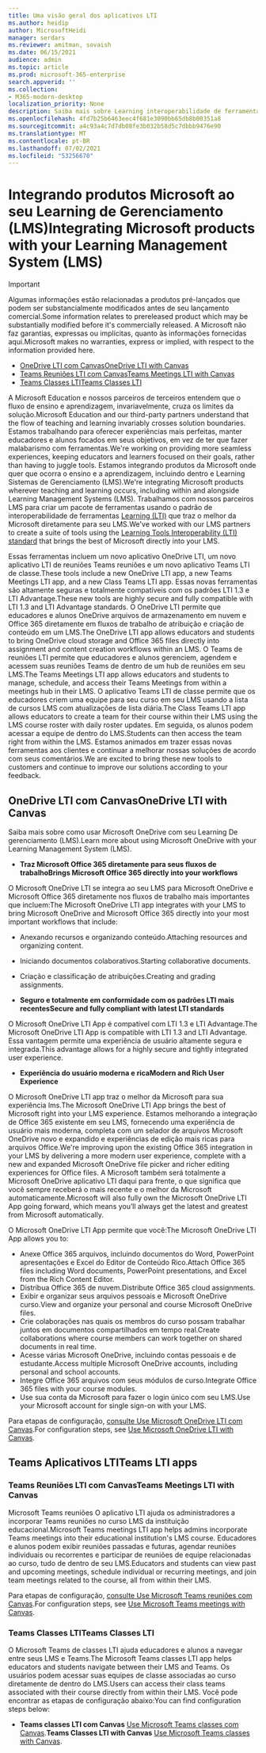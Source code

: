 ```yaml
---
title: Uma visão geral dos aplicativos LTI
ms.author: heidip
author: MicrosoftHeidi
manager: serdars
ms.reviewer: amitman, sovaish
ms.date: 06/15/2021
audience: admin
ms.topic: article
ms.prod: microsoft-365-enterprise
search.appverid: ''
ms.collection:
- M365-modern-desktop
localization_priority: None
description: Saiba mais sobre Learning interoperabilidade de ferramentas (LTI) Office aplicativos no M365 e como eles ajudarão os educadores ao integrarem Office aplicativos ao seu sistema de gerenciamento Learning (LMS).
ms.openlocfilehash: 4fd7b25b6463eec4f681e3090bb65db8b00351a8
ms.sourcegitcommit: a4c93a4c7d7db08fe3b032b58d5c7dbbb9476e90
ms.translationtype: MT
ms.contentlocale: pt-BR
ms.lasthandoff: 07/02/2021
ms.locfileid: "53256670"
---
```

# <a name="integrating-microsoft-products-with-your-learning-management-system-lms"></a><span data-ttu-id="f646c-103">Integrando produtos Microsoft ao seu Learning de Gerenciamento (LMS)</span><span class="sxs-lookup"><span data-stu-id="f646c-103">Integrating Microsoft products with your Learning Management System (LMS)</span></span>

> [!IMPORTANT]
> <span data-ttu-id="f646c-104">Algumas informações estão relacionadas a produtos pré-lançados que podem ser substancialmente modificados antes de seu lançamento comercial.</span><span class="sxs-lookup"><span data-stu-id="f646c-104">Some information relates to prereleased product which may be substantially modified before it's commercially released.</span></span> <span data-ttu-id="f646c-105">A Microsoft não faz garantias, expressas ou implícitas, quanto às informações fornecidas aqui.</span><span class="sxs-lookup"><span data-stu-id="f646c-105">Microsoft makes no warranties, express or implied, with respect to the information provided here.</span></span>

- [<span data-ttu-id="f646c-106">OneDrive LTI com Canvas</span><span class="sxs-lookup"><span data-stu-id="f646c-106">OneDrive LTI with Canvas</span></span>](#onedrive-lti-with-canvas)
- [<span data-ttu-id="f646c-107">Teams Reuniões LTI com Canvas</span><span class="sxs-lookup"><span data-stu-id="f646c-107">Teams Meetings LTI with Canvas</span></span>](#teams-meetings-lti-with-canvas)
- [<span data-ttu-id="f646c-108">Teams Classes LTI</span><span class="sxs-lookup"><span data-stu-id="f646c-108">Teams Classes LTI</span></span>](#teams-classes-lti)

<span data-ttu-id="f646c-109">A Microsoft Education e nossos parceiros de terceiros entendem que o fluxo de ensino e aprendizagem, invariavelmente, cruza os limites da solução.</span><span class="sxs-lookup"><span data-stu-id="f646c-109">Microsoft Education and our third-party partners understand that the flow of teaching and learning invariably crosses solution boundaries.</span></span> <span data-ttu-id="f646c-110">Estamos trabalhando para oferecer experiências mais perfeitas, manter educadores e alunos focados em seus objetivos, em vez de ter que fazer malabarismo com ferramentas.</span><span class="sxs-lookup"><span data-stu-id="f646c-110">We're working on providing more seamless experiences, keeping educators and learners focused on their goals, rather than having to juggle tools.</span></span> <span data-ttu-id="f646c-111">Estamos integrando produtos da Microsoft onde quer que ocorra o ensino e a aprendizagem, incluindo dentro e Learning Sistemas de Gerenciamento (LMS).</span><span class="sxs-lookup"><span data-stu-id="f646c-111">We're integrating Microsoft products wherever teaching and learning occurs, including within and alongside Learning Management Systems (LMS).</span></span> <span data-ttu-id="f646c-112">Trabalhamos com nossos parceiros LMS para criar um pacote de ferramentas usando o padrão de interoperabilidade de ferramentas [Learning (LTI)](https://www.imsglobal.org/activity/learning-tools-interoperability) que traz o melhor da Microsoft diretamente para seu LMS.</span><span class="sxs-lookup"><span data-stu-id="f646c-112">We've worked with our LMS partners to create a suite of tools using the [Learning Tools Interoperability (LTI) standard](https://www.imsglobal.org/activity/learning-tools-interoperability) that brings the best of Microsoft directly into your LMS.</span></span>

<span data-ttu-id="f646c-113">Essas ferramentas incluem um novo aplicativo OneDrive LTI, um novo aplicativo LTI de reuniões Teams reuniões e um novo aplicativo Teams LTI de classe.</span><span class="sxs-lookup"><span data-stu-id="f646c-113">These tools include a new OneDrive LTI app, a new Teams Meetings LTI app, and a new Class Teams LTI app.</span></span> <span data-ttu-id="f646c-114">Essas novas ferramentas são altamente seguras e totalmente compatíveis com os padrões LTI 1.3 e LTI Advantage.</span><span class="sxs-lookup"><span data-stu-id="f646c-114">These new tools are highly secure and fully compatible with LTI 1.3 and LTI Advantage standards.</span></span> <span data-ttu-id="f646c-115">O OneDrive LTI permite que educadores e alunos OneDrive arquivos de armazenamento em nuvem e Office 365 diretamente em fluxos de trabalho de atribuição e criação de conteúdo em um LMS.</span><span class="sxs-lookup"><span data-stu-id="f646c-115">The OneDrive LTI app allows educators and students to bring OneDrive cloud storage and Office 365 files directly into assignment and content creation workflows within an LMS.</span></span> <span data-ttu-id="f646c-116">O Teams de reuniões LTI permite que educadores e alunos gerenciem, agendem e acessem suas reuniões Teams de dentro de um hub de reuniões em seu LMS.</span><span class="sxs-lookup"><span data-stu-id="f646c-116">The Teams Meetings LTI app allows educators and students to manage, schedule, and access their Teams Meetings from within a meetings hub in their LMS.</span></span> <span data-ttu-id="f646c-117">O aplicativo Teams LTI de classe permite que os educadores criem uma equipe para seu curso em seu LMS usando a lista de cursos LMS com atualizações de lista diária.</span><span class="sxs-lookup"><span data-stu-id="f646c-117">The Class Teams LTI app allows educators to create a team for their course within their LMS using the LMS course roster with daily roster updates.</span></span> <span data-ttu-id="f646c-118">Em seguida, os alunos podem acessar a equipe de dentro do LMS.</span><span class="sxs-lookup"><span data-stu-id="f646c-118">Students can then access the team right from within the LMS.</span></span> <span data-ttu-id="f646c-119">Estamos animados em trazer essas novas ferramentas aos clientes e continuar a melhorar nossas soluções de acordo com seus comentários.</span><span class="sxs-lookup"><span data-stu-id="f646c-119">We are excited to bring these new tools to customers and continue to improve our solutions according to your feedback.</span></span>

## <a name="onedrive-lti-with-canvas"></a><span data-ttu-id="f646c-120">OneDrive LTI com Canvas</span><span class="sxs-lookup"><span data-stu-id="f646c-120">OneDrive LTI with Canvas</span></span>

<span data-ttu-id="f646c-121">Saiba mais sobre como usar Microsoft OneDrive com seu Learning De gerenciamento (LMS).</span><span class="sxs-lookup"><span data-stu-id="f646c-121">Learn more about using Microsoft OneDrive with your Learning Management System (LMS).</span></span>

- <span data-ttu-id="f646c-122">**Traz Microsoft Office 365 diretamente para seus fluxos de trabalho**</span><span class="sxs-lookup"><span data-stu-id="f646c-122">**Brings Microsoft Office 365 directly into your workflows**</span></span>

<span data-ttu-id="f646c-123">O Microsoft OneDrive LTI se integra ao seu LMS para Microsoft OneDrive e Microsoft Office 365 diretamente nos fluxos de trabalho mais importantes que incluem:</span><span class="sxs-lookup"><span data-stu-id="f646c-123">The Microsoft OneDrive LTI app integrates with your LMS to bring Microsoft OneDrive and Microsoft Office 365 directly into your most important workflows that include:</span></span>

- <span data-ttu-id="f646c-124">Anexando recursos e organizando conteúdo.</span><span class="sxs-lookup"><span data-stu-id="f646c-124">Attaching resources and organizing content.</span></span>
- <span data-ttu-id="f646c-125">Iniciando documentos colaborativos.</span><span class="sxs-lookup"><span data-stu-id="f646c-125">Starting collaborative documents.</span></span>
- <span data-ttu-id="f646c-126">Criação e classificação de atribuições.</span><span class="sxs-lookup"><span data-stu-id="f646c-126">Creating and grading assignments.</span></span>

- <span data-ttu-id="f646c-127">**Seguro e totalmente em conformidade com os padrões LTI mais recentes**</span><span class="sxs-lookup"><span data-stu-id="f646c-127">**Secure and fully compliant with latest LTI standards**</span></span>

<span data-ttu-id="f646c-128">O Microsoft OneDrive LTI App é compatível com LTI 1.3 e LTI Advantage.</span><span class="sxs-lookup"><span data-stu-id="f646c-128">The Microsoft OneDrive LTI App is compatible with LTI 1.3 and LTI Advantage.</span></span> <span data-ttu-id="f646c-129">Essa vantagem permite uma experiência de usuário altamente segura e integrada.</span><span class="sxs-lookup"><span data-stu-id="f646c-129">This advantage allows for a highly secure and tightly integrated user experience.</span></span>

- <span data-ttu-id="f646c-130">**Experiência do usuário moderna e rica**</span><span class="sxs-lookup"><span data-stu-id="f646c-130">**Modern and Rich User Experience**</span></span>

<span data-ttu-id="f646c-131">O Microsoft OneDrive LTI app traz o melhor da Microsoft para sua experiência lms.</span><span class="sxs-lookup"><span data-stu-id="f646c-131">The Microsoft OneDrive LTI App brings the best of Microsoft right into your LMS experience.</span></span> <span data-ttu-id="f646c-132">Estamos melhorando a integração de Office 365 existente em seu LMS, fornecendo uma experiência de usuário mais moderna, completa com um selador de arquivos Microsoft OneDrive novo e expandido e experiências de edição mais ricas para arquivos Office.</span><span class="sxs-lookup"><span data-stu-id="f646c-132">We're improving upon the existing Office 365 integration in your LMS by delivering a more modern user experience, complete with a new and expanded Microsoft OneDrive file picker and richer editing experiences for Office files.</span></span> <span data-ttu-id="f646c-133">A Microsoft também será totalmente a Microsoft OneDrive aplicativo LTI daqui para frente, o que significa que você sempre receberá o mais recente e o melhor da Microsoft automaticamente.</span><span class="sxs-lookup"><span data-stu-id="f646c-133">Microsoft will also fully own the Microsoft OneDrive LTI App going forward, which means you’ll always get the latest and greatest from Microsoft automatically.</span></span>

<span data-ttu-id="f646c-134">O Microsoft OneDrive LTI App permite que você:</span><span class="sxs-lookup"><span data-stu-id="f646c-134">The Microsoft OneDrive LTI App allows you to:</span></span>

- <span data-ttu-id="f646c-135">Anexe Office 365 arquivos, incluindo documentos do Word, PowerPoint apresentações e Excel do Editor de Conteúdo Rico.</span><span class="sxs-lookup"><span data-stu-id="f646c-135">Attach Office 365 files including Word documents, PowerPoint presentations, and Excel from the Rich Content Editor.</span></span>
- <span data-ttu-id="f646c-136">Distribua Office 365 de nuvem.</span><span class="sxs-lookup"><span data-stu-id="f646c-136">Distribute Office 365 cloud assignments.</span></span>
- <span data-ttu-id="f646c-137">Exibir e organizar seus arquivos pessoais e Microsoft OneDrive curso.</span><span class="sxs-lookup"><span data-stu-id="f646c-137">View and organize your personal and course Microsoft OneDrive files.</span></span>
- <span data-ttu-id="f646c-138">Crie colaborações nas quais os membros do curso possam trabalhar juntos em documentos compartilhados em tempo real.</span><span class="sxs-lookup"><span data-stu-id="f646c-138">Create collaborations where course members can work together on shared documents in real time.</span></span>
- <span data-ttu-id="f646c-139">Acesse várias Microsoft OneDrive, incluindo contas pessoais e de estudante.</span><span class="sxs-lookup"><span data-stu-id="f646c-139">Access multiple Microsoft OneDrive accounts, including personal and school accounts.</span></span>
- <span data-ttu-id="f646c-140">Integre Office 365 arquivos com seus módulos de curso.</span><span class="sxs-lookup"><span data-stu-id="f646c-140">Integrate Office 365 files with your course modules.</span></span>
- <span data-ttu-id="f646c-141">Use sua conta da Microsoft para fazer o login único com seu LMS.</span><span class="sxs-lookup"><span data-stu-id="f646c-141">Use your Microsoft account for single sign-on with your LMS.</span></span>

<span data-ttu-id="f646c-142">Para etapas de configuração, [consulte Use Microsoft OneDrive LTI com Canvas](use-onedrive-with-lms.md).</span><span class="sxs-lookup"><span data-stu-id="f646c-142">For configuration steps, see [Use Microsoft OneDrive LTI with Canvas](use-onedrive-with-lms.md).</span></span>

## <a name="teams-lti-apps"></a><span data-ttu-id="f646c-143">Teams Aplicativos LTI</span><span class="sxs-lookup"><span data-stu-id="f646c-143">Teams LTI apps</span></span>

### <a name="teams-meetings-lti-with-canvas"></a><span data-ttu-id="f646c-144">Teams Reuniões LTI com Canvas</span><span class="sxs-lookup"><span data-stu-id="f646c-144">Teams Meetings LTI with Canvas</span></span>

<span data-ttu-id="f646c-145">Microsoft Teams reuniões O aplicativo LTI ajuda os administradores a incorporar Teams reuniões no curso LMS da instituição educacional.</span><span class="sxs-lookup"><span data-stu-id="f646c-145">Microsoft Teams meetings LTI app helps admins incorporate Teams meetings into their educational institution's LMS course.</span></span> <span data-ttu-id="f646c-146">Educadores e alunos podem exibir reuniões passadas e futuras, agendar reuniões individuais ou recorrentes e participar de reuniões de equipe relacionadas ao curso, tudo de dentro de seu LMS.</span><span class="sxs-lookup"><span data-stu-id="f646c-146">Educators and students can view past and upcoming meetings, schedule individual or recurring meetings, and join team meetings related to the course, all from within their LMS.</span></span>

<span data-ttu-id="f646c-147">Para etapas de configuração, [consulte Use Microsoft Teams reuniões com Canvas](teams-meetings-with-canvas.md).</span><span class="sxs-lookup"><span data-stu-id="f646c-147">For configuration steps, see [Use Microsoft Teams meetings with Canvas](teams-meetings-with-canvas.md).</span></span>

### <a name="teams-classes-lti"></a><span data-ttu-id="f646c-148">Teams Classes LTI</span><span class="sxs-lookup"><span data-stu-id="f646c-148">Teams Classes LTI</span></span>

<span data-ttu-id="f646c-149">O Microsoft Teams de classes LTI ajuda educadores e alunos a navegar entre seus LMS e Teams.</span><span class="sxs-lookup"><span data-stu-id="f646c-149">The Microsoft Teams classes LTI app helps educators and students navigate between their LMS and Teams.</span></span> <span data-ttu-id="f646c-150">Os usuários podem acessar suas equipes de classe associadas ao curso diretamente de dentro do LMS.</span><span class="sxs-lookup"><span data-stu-id="f646c-150">Users can access their class teams associated with their course directly from within their LMS.</span></span> <span data-ttu-id="f646c-151">Você pode encontrar as etapas de configuração abaixo:</span><span class="sxs-lookup"><span data-stu-id="f646c-151">You can find configuration steps below:</span></span>

- <span data-ttu-id="f646c-152">**Teams classes LTI com Canvas** [Use Microsoft Teams classes com Canvas](teams-classes-with-canvas.md).</span><span class="sxs-lookup"><span data-stu-id="f646c-152">**Teams Classes LTI with Canvas** [Use Microsoft Teams classes with Canvas](teams-classes-with-canvas.md).</span></span>
